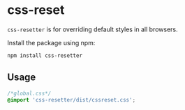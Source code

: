 # css-reset

`css-resetter` is for overriding default styles in all browsers.

Install the package using npm:

```bash
npm install css-resetter
```

## Usage

```css
/*global.css*/
@import 'css-resetter/dist/cssreset.css';

```
